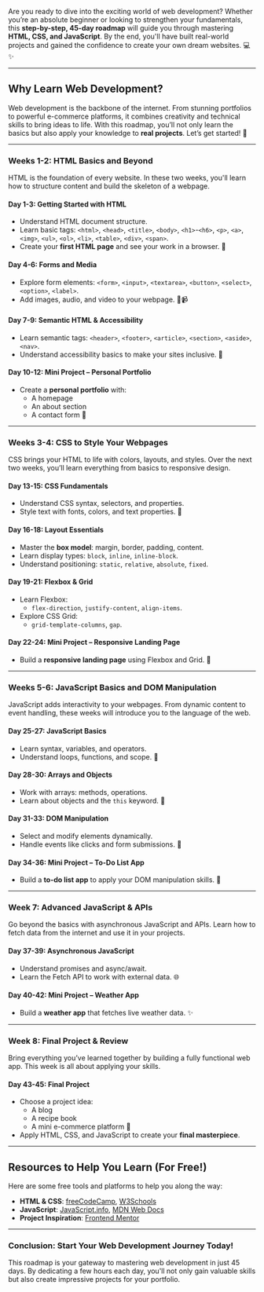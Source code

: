 
Are you ready to dive into the exciting world of web development? Whether you’re an absolute beginner or looking to strengthen your fundamentals, this **step-by-step, 45-day roadmap** will guide you through mastering **HTML, CSS, and JavaScript**. By the end, you'll have built real-world projects and gained the confidence to create your own dream websites. 💻✨

---

## **Why Learn Web Development?**
Web development is the backbone of the internet. From stunning portfolios to powerful e-commerce platforms, it combines creativity and technical skills to bring ideas to life. With this roadmap, you’ll not only learn the basics but also apply your knowledge to **real projects**. Let’s get started! 🌟

---

### **Weeks 1-2: HTML Basics and Beyond**

HTML is the foundation of every website. In these two weeks, you'll learn how to structure content and build the skeleton of a webpage.

#### **Day 1-3: Getting Started with HTML**
- Understand HTML document structure.
- Learn basic tags: `<html>`, `<head>`, `<title>`, `<body>`, `<h1>`-`<h6>`, `<p>`, `<a>`, `<img>`, `<ul>`, `<ol>`, `<li>`, `<table>`, `<div>`, `<span>`.
- Create your **first HTML page** and see your work in a browser. 🌟

#### **Day 4-6: Forms and Media**
- Explore form elements: `<form>`, `<input>`, `<textarea>`, `<button>`, `<select>`, `<option>`, `<label>`.
- Add images, audio, and video to your webpage. 🎵📹

#### **Day 7-9: Semantic HTML & Accessibility**
- Learn semantic tags: `<header>`, `<footer>`, `<article>`, `<section>`, `<aside>`, `<nav>`.
- Understand accessibility basics to make your sites inclusive. 🤝

#### **Day 10-12: Mini Project – Personal Portfolio**
- Create a **personal portfolio** with:
  - A homepage
  - An about section
  - A contact form 📄

---

### **Weeks 3-4: CSS to Style Your Webpages**

CSS brings your HTML to life with colors, layouts, and styles. Over the next two weeks, you’ll learn everything from basics to responsive design.

#### **Day 13-15: CSS Fundamentals**
- Understand CSS syntax, selectors, and properties.
- Style text with fonts, colors, and text properties. 🎨

#### **Day 16-18: Layout Essentials**
- Master the **box model**: margin, border, padding, content.
- Learn display types: `block`, `inline`, `inline-block`.
- Understand positioning: `static`, `relative`, `absolute`, `fixed`.

#### **Day 19-21: Flexbox & Grid**
- Learn Flexbox:
  - `flex-direction`, `justify-content`, `align-items`.
- Explore CSS Grid:
  - `grid-template-columns`, `gap`.

#### **Day 22-24: Mini Project – Responsive Landing Page**
- Build a **responsive landing page** using Flexbox and Grid. 📂

---

### **Weeks 5-6: JavaScript Basics and DOM Manipulation**

JavaScript adds interactivity to your webpages. From dynamic content to event handling, these weeks will introduce you to the language of the web.

#### **Day 25-27: JavaScript Basics**
- Learn syntax, variables, and operators.
- Understand loops, functions, and scope. 🔁

#### **Day 28-30: Arrays and Objects**
- Work with arrays: methods, operations.
- Learn about objects and the `this` keyword. 🔑

#### **Day 31-33: DOM Manipulation**
- Select and modify elements dynamically.
- Handle events like clicks and form submissions. 📍

#### **Day 34-36: Mini Project – To-Do List App**
- Build a **to-do list app** to apply your DOM manipulation skills. 📝

---

### **Week 7: Advanced JavaScript & APIs**

Go beyond the basics with asynchronous JavaScript and APIs. Learn how to fetch data from the internet and use it in your projects.

#### **Day 37-39: Asynchronous JavaScript**
- Understand promises and async/await.
- Learn the Fetch API to work with external data. 🌐

#### **Day 40-42: Mini Project – Weather App**
- Build a **weather app** that fetches live weather data. ✨

---

### **Week 8: Final Project & Review**

Bring everything you’ve learned together by building a fully functional web app. This week is all about applying your skills.

#### **Day 43-45: Final Project**
- Choose a project idea:
  - A blog
  - A recipe book
  - A mini e-commerce platform 🛒
- Apply HTML, CSS, and JavaScript to create your **final masterpiece**.

---

## **Resources to Help You Learn (For Free!)**
Here are some free tools and platforms to help you along the way:
- **HTML & CSS**: [freeCodeCamp](https://www.freecodecamp.org/), [W3Schools](https://www.w3schools.com/)
- **JavaScript**: [JavaScript.info](https://javascript.info/), [MDN Web Docs](https://developer.mozilla.org/)
- **Project Inspiration**: [Frontend Mentor](https://www.frontendmentor.io/)

---

### **Conclusion: Start Your Web Development Journey Today!**

This roadmap is your gateway to mastering web development in just 45 days. By dedicating a few hours each day, you'll not only gain valuable skills but also create impressive projects for your portfolio.
